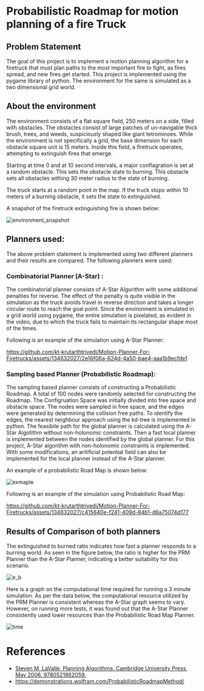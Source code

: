 # Probabilistic Roadmap for motion planning of a fire Truck

## Problem Statement

The goal of this project is to implement a motion planning algorithm for a firetruck that must plan paths to the most important fire to fight, as fires spread, and new fires get started. This project is implemented using the pygame library of python. The environment for the same is simulated as a two dimensional grid world.

## About the environment

The environment consists of a flat square field, 250 meters on a side, filled with obstacles. The obstacles consist of large patches of un-navigable thick brush, trees, and weeds, suspiciously shaped like giant tetrominoes. While the environment is not specifically a grid, the base dimension for each obstacle square unit is 15 meters. Inside this field, a firetruck operates, attempting to extinguish fires that emerge.

Starting at time 0 and at 10 second intervals, a major conflagration is set at a random obstacle. This sets the obstacle state to burning. This obstacle sets all obstacles withing 30 meter radius to the state of burning.

The truck starts at a random point in the map. If the truck stops within 10 meters of a burning obstacle, it sets the state to extinguished.

A snapshot of the firetruck extinguishing fire is shown below:

![environment_snapshot](https://github.com/kt-krutarthtrivedi/Motion-Planner-For-Firetrucks/assets/134632027/e7ace01e-bc20-4d29-9193-a0c8ed147fb2)


## Planners used:
The above problem statement is implemented using two different planners and their results are compared. The following planners were used:
### Combinatorial Planner (A-Star) :
The combinatorial planner consists of A-Star Algorithm with some additional penalties for reverse. The effect of the penalty is quite visible in the simulation as the truck avoids travel in reverse direction and takes a longer circular route to reach the goal point. Since the environment is simulated in a grid world using pygame, the entire simulation is pixelated, as evident in the video, due to which the truck fails to maintain its rectangular shape most of the times.

Following is an example of the simulation using A-Star Planner:


https://github.com/kt-krutarthtrivedi/Motion-Planner-For-Firetrucks/assets/134632027/2e16f06a-624d-4a50-bae4-aaa1b9ecfde1



### Sampling based Planner (Probabilistic Roadmap):
The sampling based planner consists of constructing a Probabilistic Roadmap. A total of 100 nodes were randomly selected for constructing the Roadmap. The Configruation Space was initially divided into free space and obstacle space. The nodes were sampled in free space, and the edges were generated by determining the collision free paths. To identify the edges, the nearest neighbour approach using the kd-tree is implemented in python. The feasibile path for the global planner is calculated using the A-Star Algotithm without non-holonomic constraints. Then a fast local planner is implemented between the nodes identified by the global planner. For this project, A-Star algorithm with non-holonomic constraints is implemented. With some modifications, an aritificial potential field can also be implemented for the local planner instead of the A-Star planner.

An example of a probabilistic Road Map is shown below:

![exmaple](https://github.com/kt-krutarthtrivedi/Motion-Planner-For-Firetrucks/assets/134632027/57d71186-fe2e-4205-bd2f-84c8173e111e)

Following is an example of the simulation using Probabilistic Road Map:



https://github.com/kt-krutarthtrivedi/Motion-Planner-For-Firetrucks/assets/134632027/c415640e-f241-409d-84b1-d6a75074d177



## Results of Comparison of both planners

The extinguished to burned ratio indicates how fast a planner responds to a burning world. As seen in the figure below, the ratio is higher for the PRM Planner than the A-Star Planner, indicating a better suitability for this scenario.

![e_b](https://github.com/kt-krutarthtrivedi/Motion-Planner-For-Firetrucks/assets/134632027/27c58dfa-ae9b-4338-a3fb-ed29fa506927)


Here is a graph on the computational time required for running a 3 minute simulation. As per the data below, the computational resource utilized by the PRM Planner is consistent whereas the A-Star graph seems to vary. However, on running more tests, it was found out that the A-Star Planner consistently used lower resources than the Probabilistic Road Map Planner.

![time](https://github.com/kt-krutarthtrivedi/Motion-Planner-For-Firetrucks/assets/134632027/8e4fcff2-3441-428b-8f80-68a61584c7b2)


# References

* [Steven M. LaValle. Planning Algorithms. Cambridge University Press, May 2006.
9780521862059.](http://lavalle.pl/planning/)
* https://demonstrations.wolfram.com/ProbabilisticRoadmapMethod/

